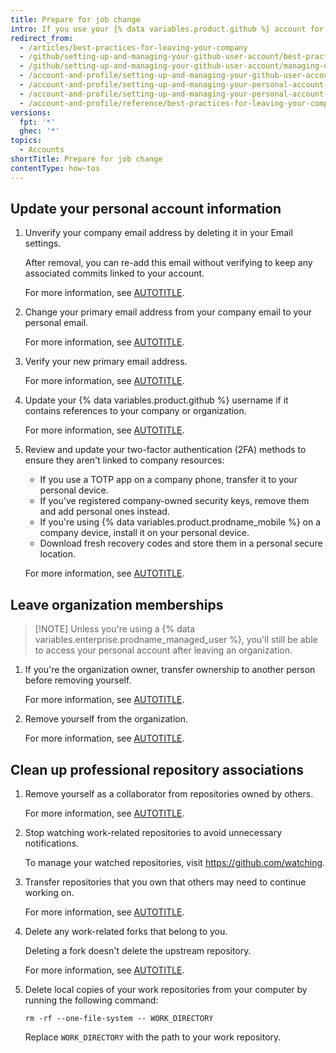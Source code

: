 ```yaml
---
title: Prepare for job change
intro: If you use your {% data variables.product.github %} account for both personal and work purposes, there are steps to follow when you leave your company or organization.
redirect_from:
  - /articles/best-practices-for-leaving-your-company
  - /github/setting-up-and-managing-your-github-user-account/best-practices-for-leaving-your-company
  - /github/setting-up-and-managing-your-github-user-account/managing-user-account-settings/best-practices-for-leaving-your-company
  - /account-and-profile/setting-up-and-managing-your-github-user-account/managing-user-account-settings/best-practices-for-leaving-your-company
  - /account-and-profile/setting-up-and-managing-your-personal-account-on-github/managing-personal-account-settings/best-practices-for-leaving-your-company
  - /account-and-profile/setting-up-and-managing-your-personal-account-on-github/managing-your-personal-account/best-practices-for-leaving-your-company
  - /account-and-profile/reference/best-practices-for-leaving-your-company
versions:
  fpt: '*'
  ghec: '*'
topics:
  - Accounts
shortTitle: Prepare for job change
contentType: how-tos
---
```


## Update your personal account information

1. Unverify your company email address by deleting it in your Email settings.
  
   After removal, you can re-add this email without verifying to keep any associated commits linked to your account.
  
   For more information, see [AUTOTITLE](/account-and-profile/setting-up-and-managing-your-personal-account-on-github/managing-email-preferences/changing-your-primary-email-address).

1. Change your primary email address from your company email to your personal email.
  
   For more information, see [AUTOTITLE](/account-and-profile/setting-up-and-managing-your-personal-account-on-github/managing-email-preferences/changing-your-primary-email-address).

1. Verify your new primary email address.
  
   For more information, see [AUTOTITLE](/account-and-profile/setting-up-and-managing-your-personal-account-on-github/managing-email-preferences/verifying-your-email-address).

1. Update your {% data variables.product.github %} username if it contains references to your company or organization.
  
   For more information, see [AUTOTITLE](/account-and-profile/setting-up-and-managing-your-personal-account-on-github/managing-user-account-settings/changing-your-github-username).

1. Review and update your two-factor authentication (2FA) methods to ensure they aren't linked to company resources:

   * If you use a TOTP app on a company phone, transfer it to your personal device.
   * If you've registered company-owned security keys, remove them and add personal ones instead.
   * If you're using {% data variables.product.prodname_mobile %} on a company device, install it on your personal device.
   * Download fresh recovery codes and store them in a personal secure location.

   For more information, see [AUTOTITLE](/authentication/securing-your-account-with-two-factor-authentication-2fa/configuring-two-factor-authentication).

## Leave organization memberships

> [!NOTE] Unless you're using a {% data variables.enterprise.prodname_managed_user %}, you'll still be able to access your personal account after leaving an organization.

1. If you're the organization owner, transfer ownership to another person before removing yourself.
  
   For more information, see [AUTOTITLE](/organizations/managing-organization-settings/transferring-organization-ownership).

1. Remove yourself from the organization.
  
   For more information, see [AUTOTITLE](/account-and-profile/setting-up-and-managing-your-personal-account-on-github/managing-your-membership-in-organizations/removing-yourself-from-an-organization).

## Clean up professional repository associations

1. Remove yourself as a collaborator from repositories owned by others.
  
   For more information, see [AUTOTITLE](/account-and-profile/setting-up-and-managing-your-personal-account-on-github/managing-access-to-your-personal-repositories/removing-yourself-from-a-collaborators-repository).

1. Stop watching work-related repositories to avoid unnecessary notifications.
  
   To manage your watched repositories, visit https://github.com/watching.

1. Transfer repositories that you own that others may need to continue working on.
  
   For more information, see [AUTOTITLE](/repositories/creating-and-managing-repositories/transferring-a-repository).

1. Delete any work-related forks that belong to you.
  
   Deleting a fork doesn't delete the upstream repository.
  
   For more information, see [AUTOTITLE](/repositories/creating-and-managing-repositories/deleting-a-repository).

1. Delete local copies of your work repositories from your computer by running the following command:

   ```shell
   rm -rf --one-file-system -- WORK_DIRECTORY
   ```
  
   Replace `WORK_DIRECTORY` with the path to your work repository.

